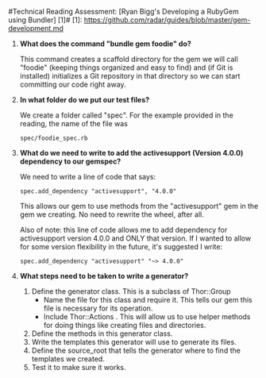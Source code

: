 #Technical Reading Assessment: [Ryan Bigg's Developing a RubyGem using Bundler] [1]#
[1]: https://github.com/radar/guides/blob/master/gem-development.md

1.  **What does the command "bundle gem foodie" do?**

	This command creates a scaffold directory for the gem we will call "foodie" (keeping things organized and easy to find) and (if Git is installed) initializes a Git repository in that directory so we can start committing our code right away.

2.  **In what folder do we put our test files?**

	We create a folder called "spec".  For the example provided in the reading, the name of the file was 
	
	`spec/foodie_spec.rb`

3.  **What do we need to write to add the activesupport (Version 4.0.0) dependency to our gemspec?**

	We need to write a line of code that says:
	
    `spec.add_dependency "activesupport", "4.0.0"`

	This allows our gem to use methods from the "activesupport" gem in the gem we creating.  No need to rewrite the wheel, after all.
	
	Also of note: this line of code allows me to add dependency for activesupport version 4.0.0 and ONLY that version.  If I wanted to allow for some version flexibility in the future, it's suggested I write:
	
    `spec.add_dependency "activesupport" "~> 4.0.0"`

4.  **What steps need to be taken to write a generator?**
	1.  Define the generator class.  This is a subclass of Thor::Group
		- Name the file for this class and require it.  This tells our gem this file is necessary for its operation.
		- Include Thor::Actions . This will allow us to use helper methods for doing things like creating files and directories.
	2. Define the methods in this generator class.
	3. Write the templates this generator will use to generate its files.
	4. Define the source_root that tells the generator where to find the templates we created.
	5. Test it to make sure it works.
